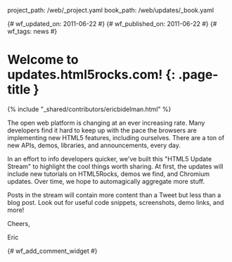project_path: /web/_project.yaml
book_path: /web/updates/_book.yaml

{# wf_updated_on: 2011-06-22 #}
{# wf_published_on: 2011-06-22 #}
{# wf_tags: news #}

# Welcome to updates.html5rocks.com! {: .page-title }

{% include "_shared/contributors/ericbidelman.html" %}


The open web platform is changing at an ever increasing rate. Many developers find it hard to keep up with the pace the browsers are implementing new HTML5 features, including ourselves. There are a ton of new APIs, demos, libraries, and announcements, every day. 

In an effort to info developers quicker, we've built this "HTML5 Update Stream" to highlight the cool things worth sharing. At first, the updates will include new tutorials on HTML5Rocks, demos we find, and Chromium updates. Over time, we hope to automagically aggregate more stuff. 

Posts in the stream will contain more content than a Tweet but less than a blog post. Look out for useful code snippets, screenshots, demo links, and more! 

Cheers,

Eric


{# wf_add_comment_widget #}

